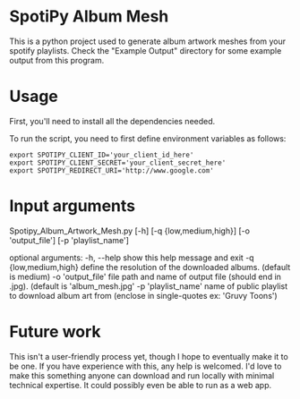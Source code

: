# SpotiPy Album Mesh

This is a python project used to generate album artwork meshes from your spotify playlists.
Check the "Example Output" directory for some example output from this program.

# Usage

First, you'll need to install all the dependencies needed.

To run the script, you need to first define environment variables as follows:

    export SPOTIPY_CLIENT_ID='your_client_id_here'
    export SPOTIPY_CLIENT_SECRET='your_client_secret_here'
    export SPOTIPY_REDIRECT_URI='http://www.google.com'

# Input arguments

Spotipy_Album_Artwork_Mesh.py [-h] [-q {low,medium,high}] [-o 'output_file'] [-p 'playlist_name']

optional arguments:
  -h, --help            show this help message and exit
  -q {low,medium,high}  define the resolution of the downloaded albums. (default is medium)
  -o 'output_file'      file path and name of output file (should end in .jpg). (default is 'album_mesh.jpg'
  -p 'playlist_name'    name of public playlist to download album art from (enclose in single-quotes ex: 'Gruvy Toons')

# Future work

This isn't a user-friendly process yet, though I hope to eventually make it to be one.
If you have experience with this, any help is welcomed. I'd love to make this something anyone
can download and run locally with minimal technical expertise. It could possibly even be able to run 
as a web app. 